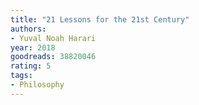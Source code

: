 ```yaml
---
title: "21 Lessons for the 21st Century"
authors:
- Yuval Noah Harari
year: 2018
goodreads: 38820046
rating: 5
tags:
- Philosophy
---
```

